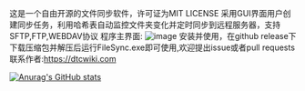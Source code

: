 这是一个自由开源的文件同步软件，许可证为MIT LICENSE
采用GUI界面用户创建同步任务，利用哈希表自动监控文件夹变化并定时同步到远程服务器，支持SFTP,FTP,WEBDAV协议
程序主界面:
![image](https://github.com/user-attachments/assets/c17a08ed-9dc3-4ff1-84a1-0a433a6e7e33)
安装并使用，在github release下下载压缩包并解压后运行FileSync.exe即可使用,欢迎提出issue或者pull requests
联系作者:https://dtcwiki.com

[![Anurag's GitHub stats](https://github-readme-stats.vercel.app/api?username=dtcwiki)](https://github.com/anuraghazra/github-readme-stats)

